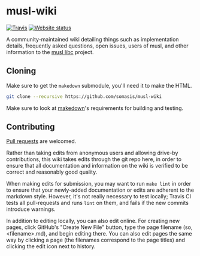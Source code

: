 # musl-wiki

[![Travis](https://img.shields.io/travis/somasis/musl-wiki.svg?style=flat-square)](https://travis-ci.org/somasis/musl-wiki)
[![Website status](https://img.shields.io/website-up-down-green-red/http/shields.io.svg?style=flat-square)](https://wiki.musl-libc.org)

A community-maintained wiki detailing things such as implementation details,
frequently asked questions, open issues, users of musl, and other information to
the [musl libc](https://www.musl-libc.org/) project.

## Cloning

Make sure to get the `makedown` submodule, you'll need it to make the HTML.

```sh
git clone --recursive https://github.com/somasis/musl-wiki
```

Make sure to look at [makedown]'s requirements for building and testing.

[makedown]: https://gitlab.com/somasis/makedown

## Contributing

[Pull requests](https://github.com/somasis/musl-wiki/pulls) are welcomed.

Rather than taking edits from anonymous users and allowing drive-by
contributions, this wiki takes edits through the git repo here, in order to
ensure that all documentation and information on the wiki is verified to be
correct and reasonably good quality.

When making edits for submission, you may want to run `make lint` in order to ensure
that your newly-added documentation or edits are adherent to the markdown
style. However, it's not really necessary to test locally; Travis CI tests all
pull-requests and runs `lint` on them, and fails if the new commits introduce warnings.

In addition to editing locally, you can also edit online.
For creating new pages, click GitHub's "Create New File" button, type the page
filename (so, \<filename\>.md), and begin editing there. You can also edit pages
the same way by clicking a page (the filenames correspond to the page titles) and
clicking the edit icon next to history.


